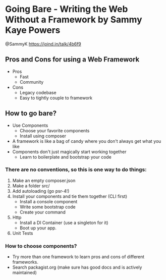 # Going Bare - Writing the Web Without a Framework by Sammy Kaye Powers

@SammyK
https://joind.in/talk/4b6f9

## Pros and Cons for using a Web Framework

* Pros
    * Fast
    * Community
* Cons
    * Legacy codebase
    * Easy to tightly couple to framework
    
    
## How to go bare?

* Use Components
    * Choose your favorite components
    * Install using composer
* A framework is like a bag of candy where you don't always get what you like
* Components don't just magically start working together
    * Learn to boilerplate and bootstrap your code

### There are no conventions, so this is one way to do things:
 
1. Make an empty composer.json
2. Make a folder src/
3. Add autoloading (go psr-4!)
4. Install your components and tie them together (CLI first)
    - Install a console component
    - Write some bootstrap code
    - Create your command
5. Http
    - Install a DI Container (use a singleton for it)
    - Boot up your app.
6. Unit Tests

### How to choose components?

* Try more than one framework to learn pros and cons of different frameworks.
* Search packagist.org (make sure has good docs and is actively maintained)


